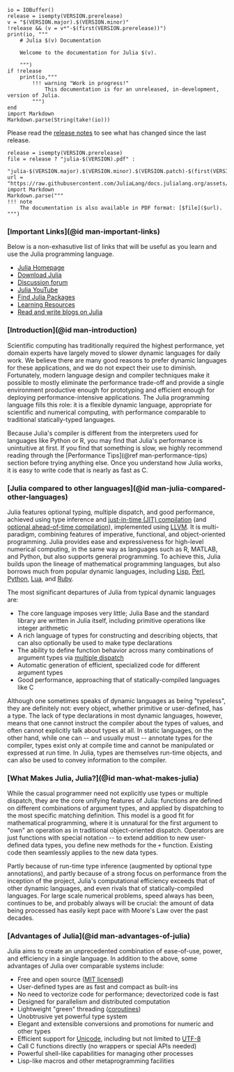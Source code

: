 ```@eval
io = IOBuffer()
release = isempty(VERSION.prerelease)
v = "$(VERSION.major).$(VERSION.minor)"
!release && (v = v*"-$(first(VERSION.prerelease))")
print(io, """
    # Julia $(v) Documentation

    Welcome to the documentation for Julia $(v).

    """)
if !release
    print(io,"""
        !!! warning "Work in progress!"
            This documentation is for an unreleased, in-development, version of Julia.
        """)
end
import Markdown
Markdown.parse(String(take!(io)))
```
Please read the [release notes](NEWS.md) to see what has changed since the last release.

```@eval
release = isempty(VERSION.prerelease)
file = release ? "julia-$(VERSION).pdf" :
       "julia-$(VERSION.major).$(VERSION.minor).$(VERSION.patch)-$(first(VERSION.prerelease)).pdf"
url = "https://raw.githubusercontent.com/JuliaLang/docs.julialang.org/assets/$(file)"
import Markdown
Markdown.parse("""
!!! note
    The documentation is also available in PDF format: [$file]($url).
""")
```

### [Important Links](@id man-important-links)

Below is a non-exhasutive list of links that will be useful as you learn and use the Julia programming language.

- [Julia Homepage](https://julialang.org)
- [Download Julia](https://julialang.org/downloads/)
- [Discussion forum](https://discourse.julialang.org)
- [Julia YouTube](https://www.youtube.com/user/JuliaLanguage)
- [Find Julia Packages](https://julialang.org/packages/)
- [Learning Resources](https://julialang.org/learning/)
- [Read and write blogs on Julia](https://forem.julialang.org)

### [Introduction](@id man-introduction)

Scientific computing has traditionally required the highest performance, yet domain experts have
largely moved to slower dynamic languages for daily work. We believe there are many good reasons
to prefer dynamic languages for these applications, and we do not expect their use to diminish.
Fortunately, modern language design and compiler techniques make it possible to mostly eliminate
the performance trade-off and provide a single environment productive enough for prototyping and
efficient enough for deploying performance-intensive applications. The Julia programming language
fills this role: it is a flexible dynamic language, appropriate for scientific and numerical computing,
with performance comparable to traditional statically-typed languages.

Because Julia's compiler is different from the interpreters used for languages like Python or
R, you may find that Julia's performance is unintuitive at first. If you find that something is
slow, we highly recommend reading through the [Performance Tips](@ref man-performance-tips) section before trying anything
else. Once you understand how Julia works, it is easy to write code that is nearly as fast as C.

### [Julia compared to other languages](@id man-julia-compared-other-languages)

Julia features optional typing, multiple dispatch, and good performance, achieved using type inference
and [just-in-time (JIT) compilation](https://en.wikipedia.org/wiki/Just-in-time_compilation) (and
[optional ahead-of-time compilation](https://github.com/JuliaLang/PackageCompiler.jl)),
implemented using [LLVM](https://en.wikipedia.org/wiki/Low_Level_Virtual_Machine). It is multi-paradigm,
combining features of imperative, functional, and object-oriented programming. Julia provides
ease and expressiveness for high-level numerical computing, in the same way as languages such
as R, MATLAB, and Python, but also supports general programming. To achieve this, Julia builds
upon the lineage of mathematical programming languages, but also borrows much from popular dynamic
languages, including [Lisp](https://en.wikipedia.org/wiki/Lisp_(programming_language)), [Perl](https://en.wikipedia.org/wiki/Perl_(programming_language)),
[Python](https://en.wikipedia.org/wiki/Python_(programming_language)), [Lua](https://en.wikipedia.org/wiki/Lua_(programming_language)),
and [Ruby](https://en.wikipedia.org/wiki/Ruby_(programming_language)).

The most significant departures of Julia from typical dynamic languages are:

  * The core language imposes very little; Julia Base and the standard library are written in Julia itself, including
    primitive operations like integer arithmetic
  * A rich language of types for constructing and describing objects, that can also optionally be
    used to make type declarations
  * The ability to define function behavior across many combinations of argument types via [multiple dispatch](https://en.wikipedia.org/wiki/Multiple_dispatch)
  * Automatic generation of efficient, specialized code for different argument types
  * Good performance, approaching that of statically-compiled languages like C

Although one sometimes speaks of dynamic languages as being "typeless", they are definitely not:
every object, whether primitive or user-defined, has a type. The lack of type declarations in
most dynamic languages, however, means that one cannot instruct the compiler about the types of
values, and often cannot explicitly talk about types at all. In static languages, on the other
hand, while one can -- and usually must -- annotate types for the compiler, types exist only at
compile time and cannot be manipulated or expressed at run time. In Julia, types are themselves
run-time objects, and can also be used to convey information to the compiler.

### [What Makes Julia, Julia?](@id man-what-makes-julia)

While the casual programmer need not explicitly use types or multiple dispatch, they are the core
unifying features of Julia: functions are defined on different combinations of argument types,
and applied by dispatching to the most specific matching definition. This model is a good fit
for mathematical programming, where it is unnatural for the first argument to "own" an operation
as in traditional object-oriented dispatch. Operators are just functions with special notation
-- to extend addition to new user-defined data types, you define new methods for the `+` function.
Existing code then seamlessly applies to the new data types.

Partly because of run-time type inference (augmented by optional type annotations), and partly
because of a strong focus on performance from the inception of the project, Julia's computational
efficiency exceeds that of other dynamic languages, and even rivals that of statically-compiled
languages. For large scale numerical problems, speed always has been, continues to be, and probably
always will be crucial: the amount of data being processed has easily kept pace with Moore's Law
over the past decades.

### [Advantages of Julia](@id man-advantages-of-julia)

Julia aims to create an unprecedented combination of ease-of-use, power, and efficiency in a single
language. In addition to the above, some advantages of Julia over comparable systems include:

  * Free and open source ([MIT licensed](https://github.com/JuliaLang/julia/blob/master/LICENSE.md))
  * User-defined types are as fast and compact as built-ins
  * No need to vectorize code for performance; devectorized code is fast
  * Designed for parallelism and distributed computation
  * Lightweight "green" threading ([coroutines](https://en.wikipedia.org/wiki/Coroutine))
  * Unobtrusive yet powerful type system
  * Elegant and extensible conversions and promotions for numeric and other types
  * Efficient support for [Unicode](https://en.wikipedia.org/wiki/Unicode), including but not limited
    to [UTF-8](https://en.wikipedia.org/wiki/UTF-8)
  * Call C functions directly (no wrappers or special APIs needed)
  * Powerful shell-like capabilities for managing other processes
  * Lisp-like macros and other metaprogramming facilities
